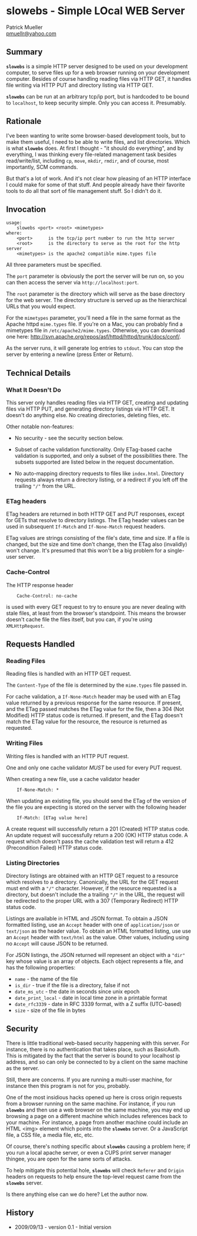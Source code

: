 slowebs - Simple LOcal WEB Server
=================================

Patrick Mueller  
[pmuellr@yahoo.com](mailto:pmuellr@yahoo.com)

Summary
-------

<b>`slowebs`</b> is a simple HTTP server designed to be used on your
development computer, to serve files up for a web browser running on your
development computer. Besides of course handling reading files via HTTP GET,
it handles file writing via HTTP PUT and directory listing via HTTP GET.

<b>`slowebs`</b> can be run at an arbitrary tcp/ip port, but is hardcoded to
be bound to `localhost`, to keep security simple. Only you can access it.
Presumably.

Rationale
---------

I've been wanting to write some browser-based development tools, but to make
them useful, I need to be able to write files, and list directories. Which is
what <b>`slowebs`</b> does. At first I thought - "it should do everything",
and by everything, I was thinking every file-related management task besides
read/write/list, including `cp`, `move`, `mkdir`, `rmdir`, and of course, most
importantly, SCM commands.

But that's a lot of work. And it's not clear how pleasing of an HTTP interface
I could make for some of that stuff. And people already have their favorite
tools to do all that sort of file management stuff. So I didn't do it.

Invocation
----------
    
    usage:
        slowebs <port> <root> <mimetypes>
    where:
        <port>      is the tcp/ip port number to run the http server
        <root>      is the directory to serve as the root for the http server
        <mimetypes> is the apache2 compatible mime.types file
    
All three parameters must be specified.  
    
The `port` parameter is obviously the port the server will be run on, so you
can then access the server via `http://localhost:port`.

The `root` parameter is the directory which will serve as the base directory
for the web server. The directory structure is served up as the hierarchical 
URLs that you would expect.
    
For the `mimetypes` parameter, you'll need a file in the same format as the
Apache httpd `mime.types` file. If you're on a Mac, you can probably find a
mimetypes file in `/etc/apache2/mime.types`. Otherwise, you can download one
here:
<a href="http://svn.apache.org/repos/asf/httpd/httpd/trunk/docs/conf/">http://svn.apache.org/repos/asf/httpd/httpd/trunk/docs/conf/</a>.

As the server runs, it will generate log entries to `stdout`. You can stop the
server by entering a newline (press Enter or Return).

Technical Details
-----------------
    
### What It Doesn't Do

This server only handles reading files via HTTP GET, creating and updating
files via HTTP PUT, and generating directory listings via HTTP GET. It doesn't
do anything else. No creating directories, deleting files, etc.

Other notable non-features:
    
* No security - see the security section below.
    
* Subset of cache validation functionality.  Only ETag-based cache
validation is supported, and only a subset of the possibilities there.
The subsets supported are listed below in the request documentation.

* No auto-mapping directory requests to files like `index.html`.
Directory requests always return a directory listing, or a redirect if
you left off the trailing `"/"` from the URL.

### ETag headers

ETag headers are returned in both HTTP GET and PUT responses, except for GETs
that resolve to directory listings. The ETag header values can be used in
subsequent `If-Match` and `If-None-Match` request headers.

ETag values are strings consisting of the file's date, time and size.
If a file is changed, but the size and time don't change, then the ETag also
(invalidly) won't change.  It's presumed that this won't be a big problem for
a single-user server.

### Cache-Control

The HTTP response header 

        Cache-Control: no-cache

is used with every GET request to try to ensure you are never dealing with
stale files, at least from the browser's standpoint. This means the browser
doesn't cache file the files itself, but you can, if you're using
`XMLHttpRequest`.

Requests Handled
----------------

### Reading Files

Reading files is handled with an HTTP GET request.

The `Content-Type` of the file is determined by the `mime.types` file passed
in.

For cache validation, a `If-None-Match` header may be
used with an ETag value returned by a previous response for the same
resource.  If present, and the ETag passed matches the ETag value for
the file, then a 304 (Not Modified) HTTP status code is returned.  If present,
and the ETag doesn't match the ETag value for the resource, the 
resource is returned as requested.

### Writing Files

Writing files is handled with an HTTP PUT request.

One and only one cache validator *MUST* be used for every PUT request.

When creating a new file, use a cache validator header

        If-None-Match: *
    
When updating an existing file, you should send the ETag of the version of the
file you are expecting is stored on the server with the following header

        If-Match: [ETag value here]

A create request will successfully return a 201 (Created) HTTP status code. An
update request will successfully return a 200 (OK) HTTP status code. A request
which doesn't pass the cache validation test will return a 412 (Precondition
Failed) HTTP status code.

### Listing Directories

Directory listings are obtained with an HTTP GET request to a resource which
resolves to a directory. Canonically, the URL for the GET request must end
with a `"/"` character. However, if the resource requested is a directory, but
doesn't include the a trailing `"/"` in the URL, the request will be
redirected to the proper URL with a 307 (Temporary Redirect) HTTP status code.

Listings are available in HTML and JSON format.  To obtain a JSON formatted
listing, use an `Accept` header with one of `application/json` or `text/json`
as the header value.  To obtain an HTML formatted listing, use
use an `Accept` header with `text/html` as the value.  Other values, including
using no `Accept` will cause JSON to be returned.

For JSON listings, the JSON returned will represent an object with a `"dir"`
key whose value is an array of objects.  Each object represents a file, and
has the following properties:

* `name` - the name of the file
* `is_dir` - true if the file is a directory, false if not
* `date_ms_utc` - the date in seconds since unix epoch
* `date_print_local` - date in local time zone in a printable format
* `date_rfc3339` - date in RFC 3339 format, with a Z suffix (UTC-based)
* `size` - size of the file in bytes

Security
--------

There is little traditional web-based security happening with this server. For
instance, there is no authentication that takes place, such as BasicAuth. This
is mitigated by the fact that the server is bound to your localhost ip
address, and so can only be connected to by a client on the same machine as
the server.

Still, there are concerns. If you are running a multi-user machine, for
instance then this program is not for you, probably.

One of the most insidious hacks opened up here is cross origin requests from a
browser running on the same machine. For instance, if you run <b>`slowebs`</b>
and then use a web browser on the same machine, you may end up browsing a page
on a different machine which includes references back to your machine. For
instance, a page from another machine could include an HTML &lt;img&gt;
element which points into the <b>`slowebs`</b> server. Or a JavaScript file, a
CSS file, a media file, etc, etc.

Of course, there's nothing specific about <b>`slowebs`</b> causing a problem
here; if you run a local apache server, or even a CUPS print server manager
thingee, you are open for the same sorts of attacks.

To help mitigate this potential hole, <b>`slowebs`</b> will check `Referer`
and `Origin` headers on requests to help ensure the top-level request came
from the <b>`slowebs`</b> server.

Is there anything else can we do here?  Let the author now.

History
-------

* 2009/09/13 - version 0.1 - Initial version
